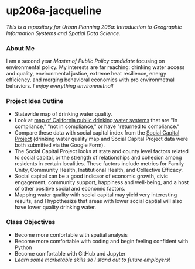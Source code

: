 # up206a-jacqueline
_This is a repository for Urban Planning 206a: Introduction to Geographic Information Systems and Spatial Data Science._

### About Me
I am a second year _Master of Public Policy candidate_ focusing on environmental policy. My interests are far reaching: drinking water access and quality, environmental justice, extreme heat resilience, energy efficiency, and merging behavioral economics with pro environmetnal behaviors. _I enjoy everything environmetnal!_

### __Project Idea Outline__
* Statewide map of drinking water quality.
* Look at [map of California public drinking water systems](https://www.arcgis.com/apps/MapJournal/index.html?appid=143794cd74e344a29eb8b96190f4658b) that are "In compliance," "not in compliance," or have "returned to compliance." 
* Compare these data with social capital index from the [Social Capital Project](https://www.lee.senate.gov/public/index.cfm/scp-index) (drinking water quality map and Social Capital Project data were both submitted via the Google Form). 
* The Social Capital Project looks at state and county level factors related to social capital, or the strength of relationships and cohesion among residents in certain localities. These factors include metrics for Family Unity, Community Health, Institutional Health, and Collective Efficacy. 
* Social capital can be a good indicaor of economic growth, civic engagement, community support, happiness and well-being, and a host of other positive social and economic factors. 
* Mapping water quality with social capital may yield very interesting results, and I hypothesize that areas with lower social captial will also have lower quality drinking water. 
      
### __Class Objectives__ 
 * Become more confortable with spatial analysis 
 * Become more comfortable with coding and begin feeling confident with Python 
 * Become comfortable with GitHub and Jupyter
 * _Learn some marketable skills so I stand out to future employers!_ 
